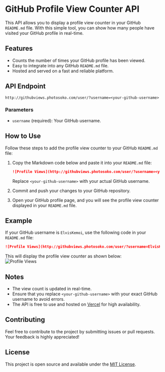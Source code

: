 # GitHub Profile View Counter API

This API allows you to display a profile view counter in your GitHub `README.md` file. With this simple tool, you can show how many people have visited your GitHub profile in real-time.

## Features

- Counts the number of times your GitHub profile has been viewed.
- Easy to integrate into any GitHub `README.md` file.
- Hosted and served on a fast and reliable platform.

## API Endpoint

```
http://githubviews.photosoko.com/user/?username=<your-github-username>
```

### Parameters

- `username` (required): Your GitHub username.

## How to Use

Follow these steps to add the profile view counter to your GitHub `README.md` file:

1. Copy the Markdown code below and paste it into your `README.md` file:

   ```markdown
   ![Profile Views](http://githubviews.photosoko.com/user/?username=<your-github-username>)
   ```

   Replace `<your-github-username>` with your actual GitHub username.

2. Commit and push your changes to your GitHub repository.

3. Open your GitHub profile page, and you will see the profile view counter displayed in your `README.md` file.

## Example

If your GitHub username is `ElvisKemoi`, use the following code in your `README.md` file:

```markdown
![Profile Views](http://githubviews.photosoko.com/user/?username=ElvisKemoi)
```

This will display the profile view counter as shown below:
<br/>
![Profile Views](http://githubviews.photosoko.com/user/?username=ElvisKemoi)

## Notes

- The view count is updated in real-time.
- Ensure that you replace `<your-github-username>` with your exact GitHub username to avoid errors.
- The API is free to use and hosted on [Vercel](https://vercel.com) for high availability.

## Contributing

Feel free to contribute to the project by submitting issues or pull requests. Your feedback is highly appreciated!

## License

This project is open source and available under the [MIT License](LICENSE).
